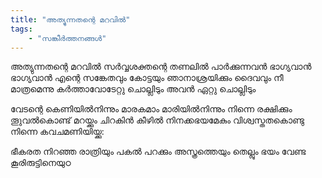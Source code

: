 ```yaml
---
title: "അത്യുന്നതന്റെ മറവില്‍"
tags:
    - "സങ്കീർത്തനങ്ങൾ"
---
```

അത്യുന്നതന്റെ മറവില്‍
സര്‍വ്വശക്തന്റെ തണലിൽ
പാർക്കുന്നവൻ ഭാഗ്യവാന്‍ ഭാഗ്യവാന്‍
എന്റെ സങ്കേതവും കോട്ടയും
ഞാനാശ്രയിക്കും ദൈവവും
നീ മാത്രമെന്നു കര്‍ത്താവോടേറ്റു ചൊല്ലിടും
അവന്‍ ഏറ്റു ചൊല്ലിടും

വേടന്റെ കെണിയില്‍നിന്നും
മാരകമാം മാരിയില്‍നിന്നും
നിന്നെ രക്ഷിക്കും തൂുവല്‍കൊണ്ട്‌ മറയ്ക്കും
ചിറകിന്‍ കീഴില്‍ നിനക്കഭയമേകും
വിശ്വസ്തതകൊണ്ടു നിന്നെ കവചമണിയിയ്ക്കു:

ഭീകരത നിറഞ്ഞ രാത്രിയും
പകൽ പറക്കും അസ്ത്രത്തെയും
തെല്ലും ഭയം വേണ്ട കൂരിരുട്ടിനെയുഠ
